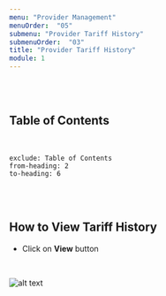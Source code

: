 ```yaml
---
menu: "Provider Management"
menuOrder:  "05"
submenu: "Provider Tariff History"
submenuOrder:  "03"
title: "Provider Tariff History"
module: 1
---
```


<br />
<br />

## Table of Contents

<br />

```toc
exclude: Table of Contents
from-heading: 2
to-heading: 6
```

<br />
<br />



## How to View Tariff History

* Click on **View** button

<br />

  ![alt text](/images/viewTariffHistory.png "Title")

<br>

<!-- * Click on Add Bank Details

<br />

  ![alt text](/images/BankDetailsPlus.png "Title")

<br>

* Enter Account Number

<br />

  ![alt text](/images/BankDetailsPlus.png "Title")

<br>

* Select Bank name from the drop down list
* Click on **Add bank Details** button to bank details
<br />

  ![alt text](/images/SucessAcountDetails.png "Title")

<br>

* Account Details has been added succesfully
* Click on **OK** button to close modal -->

